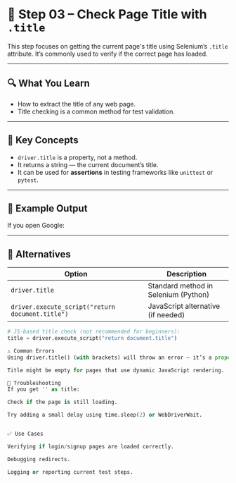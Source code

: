 # 📑 Step 03 – Check Page Title with `.title`

This step focuses on getting the current page's title using Selenium’s `.title` attribute. It’s commonly used to verify if the correct page has loaded.

---

## 🔍 What You Learn

- How to extract the title of any web page.
- Title checking is a common method for test validation.

---

## 🧠 Key Concepts

- `driver.title` is a property, not a method.
- It returns a string — the current document’s title.
- It can be used for **assertions** in testing frameworks like `unittest` or `pytest`.

---

## 🧪 Example Output

If you open Google:


---

## 🔁 Alternatives

| Option | Description |
|--------|-------------|
| `driver.title` | Standard method in Selenium (Python) |
| `driver.execute_script("return document.title")` | JavaScript alternative (if needed) |

```python
# JS-based title check (not recommended for beginners):
title = driver.execute_script("return document.title")

⚠️ Common Errors
Using driver.title() (with brackets) will throw an error — it’s a property, not a method.

Title might be empty for pages that use dynamic JavaScript rendering.

🧯 Troubleshooting
If you get '' as title:

Check if the page is still loading.

Try adding a small delay using time.sleep(2) or WebDriverWait.


✅ Use Cases

Verifying if login/signup pages are loaded correctly.

Debugging redirects.

Logging or reporting current test steps.

